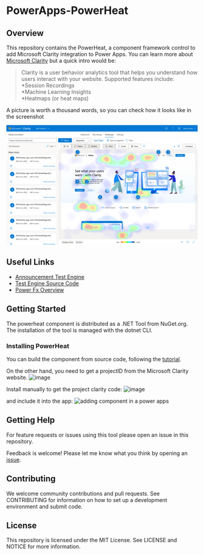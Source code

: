 # PowerApps-PowerHeat

## Overview

This repository contains the PowerHeat, a component framework control to add Microsoft Clarity integration to Power Apps. You can learn more about [Microsoft Clarity](https://learn.microsoft.com/en-us/clarity/faq) but a quick intro would be: 

> Clarity is a user behavior analytics tool that helps you understand how users interact with your website. Supported features include:  
*Session Recordings  
*Machine Learning Insights  
*Heatmaps (or heat maps)

A picture is worth a thousand words, so you can check how it looks like in the screenshot

<img src="ms-clarity.png" width="800" alt="Microsoft Clarity Screenshot" />

## Useful Links

- [Announcement Test Engine](https://powerapps.microsoft.com/en-us/blog/introducing-test-engine-an-open-platform-for-automated-testing-of-canvas-apps/)
- [Test Engine Source Code](https://github.com/microsoft/PowerApps-TestEngine)
- [Power Fx Overview](https://learn.microsoft.com/en-us/power-platform/power-fx/overview)

## Getting Started

The powerheat component is distributed as a .NET Tool from NuGet.org. The installation of the tool is managed with the dotnet CLI.

### Installing PowerHeat

You can build the component from source code, following the [tutorial](https://learn.microsoft.com/en-us/power-apps/developer/component-framework/implementing-controls-using-typescript?tabs=before). 

On the other hand, you need to get a projectID from the Microsoft Clarity website.
![image](https://github.com/carloshm/PowerApps-PowerHeat/assets/2389573/97c8d417-5dea-4db3-b1ea-74ce5928a023)

Install manually to get the project clarity code:
![image](https://github.com/carloshm/PowerApps-PowerHeat/assets/2389573/8d7afcef-cd65-4867-8b97-006ae07fb930)

and include it into the app:
<img width="800" alt="adding component in a power apps" src="https://github.com/carloshm/PowerApps-PowerHeat/assets/2389573/9e9a1dea-5827-4bd4-8ee7-0027fdb45cd2">

## Getting Help
For feature requests or issues using this tool please open an issue in this repository.

Feedback is welcome! Please let me know what you think by opening an [issue](../../issues).

## Contributing
We welcome community contributions and pull requests. See CONTRIBUTING for information on how to set up a development environment and submit code.

## License
This repository is licensed under the MIT License. See LICENSE and NOTICE for more information.
